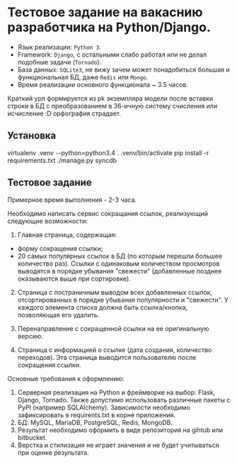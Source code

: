 Тестовое задание на вакаснию разработчика на Python/Django.
===========================================================

- Язык реализации: `Python 3`.
- Framework: `Django`, с остальными слабо работал или не делал подобные задачи (`Tornado`).
- База данных: `SQLite3`, не вижу зачем может понадобиться большая и функциональная БД, даже `Redis` или `Mongo`.
- Время реализации основного функционала ~ 3.5 часов.

Краткий урл формируется из pk экземпляра модели после вставки строки в БД с преобразованием в 36-ичную систему счисления
или исчисление :D орфография страдает.

Установка
---------

virtualenv .venv --python=python3.4
. .venv/bin/activate
pip install -r requirements.txt
./manage.py syncdb 

Тестовое задание
----------------

Примерное время выполнения - 2-3 часа.

Необходимо написать сервис сокращания ссылок, реализующий следующие возможности:

1. Главная страница, содержащая:
* форму сокращения ссылки;
* 20 самых популярных ссылок в БД (по которым перешли большее количество раз). Ссылки с одинаковым
  количеством просмотров выводятся в порядке убывания "свежести" (добавленные позднее оказываются выше при сортировке).        

2. Страница с постраничным выводом всех добавленных ссылок, отсортированных в порядке убывания
   популярности и "свежести". У каждого элемента списка должна быть ссылка/кнопка, позволяющая его удалить.
      
3. Перенаправление с сокращенной ссылки на ее оригинальную версию.

4. Страница с информацией о ссылке (дата создания, количество переходов). Эта страница
   выводится пользователю после сокращения ссылки.

Основные требования к оформлению:

1. Серверная реализация на Python и фреймворке на выбор: Flask, Django, Tornado.
   Также допустимо использовать различные пакеты с PyPI (например SQLAlchemy).
   Зависимости необходимо зафиксировать в requirents.txt в корне приложения.
2. БД: MySQL, MariaDB, PostgreSQL, Redis, MongoDB.
3. Результат необходимо оформить в виде репозитория на gihtub или bitbucket.
4. Верстка и стилизация не играет значения и не будет учитываться при оценке результата.
